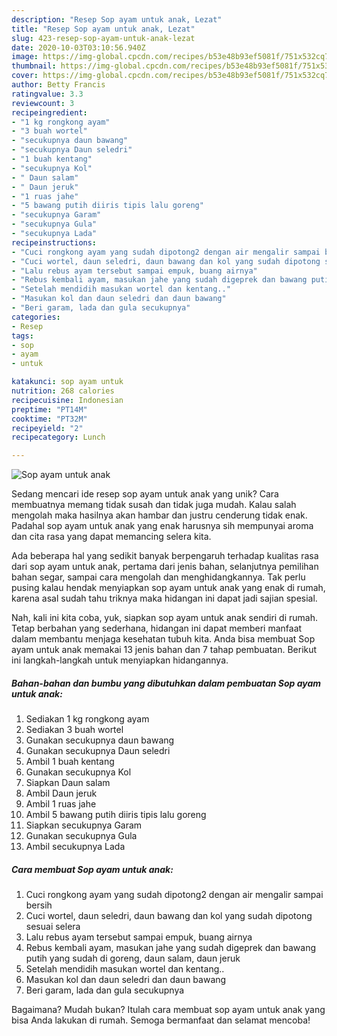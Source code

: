 ```yaml
---
description: "Resep Sop ayam untuk anak, Lezat"
title: "Resep Sop ayam untuk anak, Lezat"
slug: 423-resep-sop-ayam-untuk-anak-lezat
date: 2020-10-03T03:10:56.940Z
image: https://img-global.cpcdn.com/recipes/b53e48b93ef5081f/751x532cq70/sop-ayam-untuk-anak-foto-resep-utama.jpg
thumbnail: https://img-global.cpcdn.com/recipes/b53e48b93ef5081f/751x532cq70/sop-ayam-untuk-anak-foto-resep-utama.jpg
cover: https://img-global.cpcdn.com/recipes/b53e48b93ef5081f/751x532cq70/sop-ayam-untuk-anak-foto-resep-utama.jpg
author: Betty Francis
ratingvalue: 3.3
reviewcount: 3
recipeingredient:
- "1 kg rongkong ayam"
- "3 buah wortel"
- "secukupnya daun bawang"
- "secukupnya Daun seledri"
- "1 buah kentang"
- "secukupnya Kol"
- " Daun salam"
- " Daun jeruk"
- "1 ruas jahe"
- "5 bawang putih diiris tipis lalu goreng"
- "secukupnya Garam"
- "secukupnya Gula"
- "secukupnya Lada"
recipeinstructions:
- "Cuci rongkong ayam yang sudah dipotong2 dengan air mengalir sampai bersih"
- "Cuci wortel, daun seledri, daun bawang dan kol yang sudah dipotong sesuai selera"
- "Lalu rebus ayam tersebut sampai empuk, buang airnya"
- "Rebus kembali ayam, masukan jahe yang sudah digeprek dan bawang putih yang sudah di goreng, daun salam, daun jeruk"
- "Setelah mendidih masukan wortel dan kentang.."
- "Masukan kol dan daun seledri dan daun bawang"
- "Beri garam, lada dan gula secukupnya"
categories:
- Resep
tags:
- sop
- ayam
- untuk

katakunci: sop ayam untuk 
nutrition: 268 calories
recipecuisine: Indonesian
preptime: "PT14M"
cooktime: "PT32M"
recipeyield: "2"
recipecategory: Lunch

---
```



![Sop ayam untuk anak](https://img-global.cpcdn.com/recipes/b53e48b93ef5081f/751x532cq70/sop-ayam-untuk-anak-foto-resep-utama.jpg)

Sedang mencari ide resep sop ayam untuk anak yang unik? Cara membuatnya memang tidak susah dan tidak juga mudah. Kalau salah mengolah maka hasilnya akan hambar dan justru cenderung tidak enak. Padahal sop ayam untuk anak yang enak harusnya sih mempunyai aroma dan cita rasa yang dapat memancing selera kita.

Ada beberapa hal yang sedikit banyak berpengaruh terhadap kualitas rasa dari sop ayam untuk anak, pertama dari jenis bahan, selanjutnya pemilihan bahan segar, sampai cara mengolah dan menghidangkannya. Tak perlu pusing kalau hendak menyiapkan sop ayam untuk anak yang enak di rumah, karena asal sudah tahu triknya maka hidangan ini dapat jadi sajian spesial.




Nah, kali ini kita coba, yuk, siapkan sop ayam untuk anak sendiri di rumah. Tetap berbahan yang sederhana, hidangan ini dapat memberi manfaat dalam membantu menjaga kesehatan tubuh kita. Anda bisa membuat Sop ayam untuk anak memakai 13 jenis bahan dan 7 tahap pembuatan. Berikut ini langkah-langkah untuk menyiapkan hidangannya.

<!--inarticleads1-->

##### Bahan-bahan dan bumbu yang dibutuhkan dalam pembuatan Sop ayam untuk anak:

1. Sediakan 1 kg rongkong ayam
1. Sediakan 3 buah wortel
1. Gunakan secukupnya daun bawang
1. Gunakan secukupnya Daun seledri
1. Ambil 1 buah kentang
1. Gunakan secukupnya Kol
1. Siapkan  Daun salam
1. Ambil  Daun jeruk
1. Ambil 1 ruas jahe
1. Ambil 5 bawang putih diiris tipis lalu goreng
1. Siapkan secukupnya Garam
1. Gunakan secukupnya Gula
1. Ambil secukupnya Lada




<!--inarticleads2-->

##### Cara membuat Sop ayam untuk anak:

1. Cuci rongkong ayam yang sudah dipotong2 dengan air mengalir sampai bersih
1. Cuci wortel, daun seledri, daun bawang dan kol yang sudah dipotong sesuai selera
1. Lalu rebus ayam tersebut sampai empuk, buang airnya
1. Rebus kembali ayam, masukan jahe yang sudah digeprek dan bawang putih yang sudah di goreng, daun salam, daun jeruk
1. Setelah mendidih masukan wortel dan kentang..
1. Masukan kol dan daun seledri dan daun bawang
1. Beri garam, lada dan gula secukupnya




Bagaimana? Mudah bukan? Itulah cara membuat sop ayam untuk anak yang bisa Anda lakukan di rumah. Semoga bermanfaat dan selamat mencoba!
